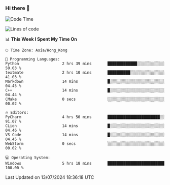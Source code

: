 ### Hi there 👋

<!--
**RoiexLee/RoiexLee** is a ✨ _special_ ✨ repository because its `README.md` (this file) appears on your GitHub profile.

Here are some ideas to get you started:

- 🔭 I’m currently working on ...
- 🌱 I’m currently learning ...
- 👯 I’m looking to collaborate on ...
- 🤔 I’m looking for help with ...
- 💬 Ask me about ...
- 📫 How to reach me: ...
- 😄 Pronouns: ...
- ⚡ Fun fact: ...
-->

<!--START_SECTION:waka-->
![Code Time](http://img.shields.io/badge/Code%20Time-614%20hrs%2033%20mins-blue)

![Lines of code](https://img.shields.io/badge/From%20Hello%20World%20I%27ve%20Written-38.4%20thousand%20lines%20of%20code-blue)

📊 **This Week I Spent My Time On** 

```text
🕑︎ Time Zone: Asia/Hong_Kong

💬 Programming Languages: 
Python                   2 hrs 39 mins       █████████████░░░░░░░░░░░░   50.03 % 
textmate                 2 hrs 10 mins       ██████████░░░░░░░░░░░░░░░   41.03 % 
Markdown                 14 mins             █░░░░░░░░░░░░░░░░░░░░░░░░   04.45 % 
C++                      14 mins             █░░░░░░░░░░░░░░░░░░░░░░░░   04.44 % 
CMake                    0 secs              ░░░░░░░░░░░░░░░░░░░░░░░░░   00.02 % 

🔥 Editors: 
PyCharm                  4 hrs 50 mins       ███████████████████████░░   91.07 % 
CLion                    14 mins             █░░░░░░░░░░░░░░░░░░░░░░░░   04.46 % 
VS Code                  14 mins             █░░░░░░░░░░░░░░░░░░░░░░░░   04.45 % 
WebStorm                 0 secs              ░░░░░░░░░░░░░░░░░░░░░░░░░   00.02 % 

💻 Operating System: 
Windows                  5 hrs 18 mins       █████████████████████████   100.00 % 
```


 Last Updated on 13/07/2024 18:36:18 UTC
<!--END_SECTION:waka-->
